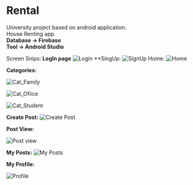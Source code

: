 # Rental
University project based on android application.<br />
House Renting app.<br />
**Database -> Firebase** <br />
**Tool -> Android Studio**<br />

Screen Snips:
**LogIn page**
![Login](https://user-images.githubusercontent.com/60656465/229903923-7bd55042-c623-4c1c-a765-5fe693e6e3f5.jpg)
**SingUp:
![SignUp](https://user-images.githubusercontent.com/60656465/229904227-46cf1b8b-82f9-4af1-8054-2831217e08b6.jpg)
Home:
![Home](https://user-images.githubusercontent.com/60656465/229904359-e1b9227a-bb04-4350-a8d8-6b129a419a5a.jpg)

**Categories:**

![Cat_Family](https://user-images.githubusercontent.com/60656465/229904697-a2e2acf6-03e0-4ccb-835b-e677302a4b94.jpg)

![Cat_Ofiice](https://user-images.githubusercontent.com/60656465/229904519-4c1ab6f6-396c-47c7-9e78-3f9ea7ae9ac1.jpg)

![Cat_Student](https://user-images.githubusercontent.com/60656465/229904501-ea921a5e-43a9-4295-acba-f77876d59886.jpg)

**Create Post:**
![Create Post](https://user-images.githubusercontent.com/60656465/229904959-1ea46748-5871-4a59-b86e-6a03223b81df.jpg)

**Post View:**

![Post view](https://user-images.githubusercontent.com/60656465/229904965-47c9426f-67f7-473f-835b-33c28e7647d0.jpg)

**My Posts:**
![My Posts](https://user-images.githubusercontent.com/60656465/229905185-79ec2ddf-2ed7-4f7b-b90a-a75266596fb8.jpg)

**My Profile:**

![Profile](https://user-images.githubusercontent.com/60656465/229905220-cb316ed0-8322-4516-8180-c0fb0885e8eb.jpg)
